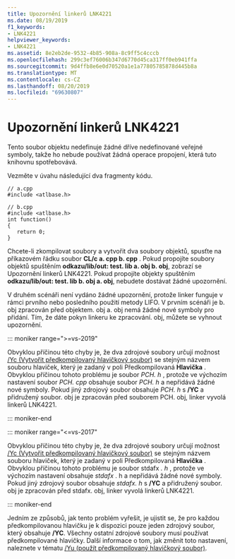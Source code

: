 ```yaml
---
title: Upozornění linkerů LNK4221
ms.date: 08/19/2019
f1_keywords:
- LNK4221
helpviewer_keywords:
- LNK4221
ms.assetid: 8e2eb2de-9532-4b85-908a-8c9ff5c4cccb
ms.openlocfilehash: 299c3ef76006b347d6770d45ca317ff0eb941ffa
ms.sourcegitcommit: 9d4ffb8e6e0d70520a1e1a77805785878d445b8a
ms.translationtype: MT
ms.contentlocale: cs-CZ
ms.lasthandoff: 08/20/2019
ms.locfileid: "69630807"
---
```

# <a name="linker-tools-warning-lnk4221"></a>Upozornění linkerů LNK4221

Tento soubor objektu nedefinuje žádné dříve nedefinované veřejné symboly, takže ho nebude používat žádná operace propojení, která tuto knihovnu spotřebovává.

Vezměte v úvahu následující dva fragmenty kódu.

```
// a.cpp
#include <atlbase.h>
```

```
// b.cpp
#include <atlbase.h>
int function()
{
   return 0;
}
```

Chcete-li zkompilovat soubory a vytvořit dva soubory objektů, spusťte na příkazovém řádku soubor **CL/c a. cpp b. cpp** . Pokud propojíte soubory objektů spuštěním **odkazu/lib/out: test. lib a. obj b. obj**, zobrazí se Upozornění linkerů LNK4221. Pokud propojíte objekty spuštěním **odkazu/lib/out: test. lib b. obj a. obj**, nebudete dostávat žádné upozornění.

V druhém scénáři není vydáno žádné upozornění, protože linker funguje v rámci prvního nebo posledního použití metody LIFO. V prvním scénáři je b. obj zpracován před objektem. obj a. obj nemá žádné nové symboly pro přidání. Tím, že dáte pokyn linkeru ke zpracování. obj, můžete se vyhnout upozornění.

::: moniker range=">=vs-2019"

Obvyklou příčinou této chyby je, že dva zdrojové soubory určují možnost [/Yc (Vytvořit předkompilovaný hlavičkový soubor)](../../build/reference/yc-create-precompiled-header-file.md) se stejným názvem souboru hlaviček, který je zadaný v poli Předkompilovaná **Hlavička** . Obvyklou příčinou tohoto problému je soubor *PCH. h* , protože ve výchozím nastavení soubor *PCH. cpp* obsahuje soubor *PCH. h* a nepřidává žádné nové symboly. Pokud jiný zdrojový soubor obsahuje *PCH. h* s **/YC** a přidružený soubor. obj je zpracován před souborem PCH. obj, linker vyvolá linkerů LNK4221.

::: moniker-end

::: moniker range="<=vs-2017"

Obvyklou příčinou této chyby je, že dva zdrojové soubory určují možnost [/Yc (Vytvořit předkompilovaný hlavičkový soubor)](../../build/reference/yc-create-precompiled-header-file.md) se stejným názvem souboru hlaviček, který je zadaný v poli Předkompilovaná **Hlavička** . Obvyklou příčinou tohoto problému je soubor stdafx *. h* , protože ve výchozím nastavení obsahuje *stdafx* . h a nepřidává žádné nové symboly. Pokud jiný zdrojový soubor obsahuje *stdafx. h* s **/YC** a přidružený soubor. obj je zpracován před stdafx. obj, linker vyvolá linkerů LNK4221.

::: moniker-end

Jedním ze způsobů, jak tento problém vyřešit, je ujistit se, že pro každou předkompilovanou hlavičku je k dispozici pouze jeden zdrojový soubor, který obsahuje **/YC**. Všechny ostatní zdrojové soubory musí používat předkompilované hlavičky. Další informace o tom, jak změnit toto nastavení, naleznete v tématu [/Yu (použít předkompilovaný hlavičkový soubor)](../../build/reference/yu-use-precompiled-header-file.md).
